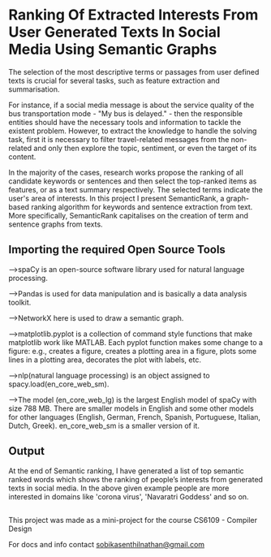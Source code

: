 # Ranking Of Extracted Interests From User Generated Texts In Social Media Using Semantic Graphs
The selection of the most descriptive terms or passages from user defined texts is crucial for several tasks, such as feature extraction and summarisation. 

For instance, if a social media message is about the service quality of the bus transportation mode - "My bus is delayed." - then the responsible entities should have the necessary tools and information to tackle the existent problem. However, to extract the knowledge to handle the solving task, first it is necessary to filter travel-related messages from the non-related and only then explore the topic, sentiment, or even the target of its content. 

In the majority of the cases, research works propose the ranking of all candidate keywords or sentences and then select the top-ranked items as features, or as a text summary respectively. The selected terms indicate the user's area of interests.  In this project I present SemanticRank, a graph-based ranking algorithm for keywords and sentence extraction from text.  More specifically, SemanticRank capitalises on the creation of term and sentence graphs from texts.

## Importing the required Open Source Tools
-->spaCy is an open-source software library used for natural language processing.

-->Pandas is used for data manipulation and is basically a data analysis toolkit.

-->NetworkX here is used to draw a semantic graph.

-->matplotlib.pyplot is a collection of command style functions that make matplotlib work like MATLAB. Each pyplot function makes some change to a figure: e.g., creates a figure, creates a plotting area in a figure, plots some lines in a plotting area, decorates the plot with labels, etc.

-->nlp(natural language processing) is an object assigned to spacy.load(en_core_web_sm).

-->The model (en_core_web_lg) is the largest English model of spaCy with size 788 MB. There are smaller models in English and some other models for other languages (English, German, French, Spanish, Portuguese, Italian, Dutch, Greek).  en_core_web_sm is a smaller version of it.

## Output
At the end of Semantic ranking, I have generated a list of top semantic ranked words which shows the ranking of people’s interests from generated texts in social media. In the above given example people are more interested in domains like 'corona virus', 'Navaratri Goddess' and so on. 

##  
This project was made as a mini-project for the course CS6109 - Compiler Design

For docs and info contact sobikasenthilnathan@gmail.com
